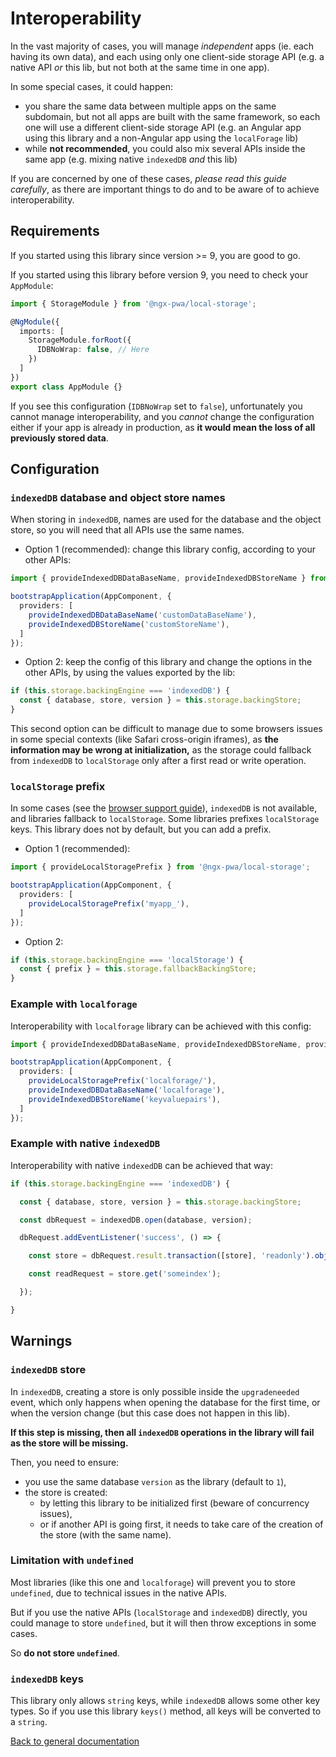 # Interoperability

In the vast majority of cases, you will manage *independent* apps (ie. each having its own data), and each using only one client-side storage API (e.g. a native API *or* this lib, but not both at the same time in one app).

In some special cases, it could happen:
- you share the same data between multiple apps on the same subdomain, but not all apps are built with the same framework, so each one will use a different client-side storage API (e.g. an Angular app using this library and a non-Angular app using the `localForage` lib)
- while **not recommended**, you could also mix several APIs inside the same app (e.g. mixing native `indexedDB` *and* this lib)

If you are concerned by one of these cases, *please read this guide carefully*, as there are important things to do and to be aware of to achieve interoperability.

## Requirements

If you started using this library since version >= 9, you are good to go.

If you started using this library before version 9, you need to check your `AppModule`:

```ts
import { StorageModule } from '@ngx-pwa/local-storage';

@NgModule({
  imports: [
    StorageModule.forRoot({
      IDBNoWrap: false, // Here
    })
  ]
})
export class AppModule {}
```

If you see this configuration (`IDBNoWrap` set to `false`), unfortunately you cannot manage interoperability, and you *cannot* change the configuration either if your app is already in production, as **it would mean the loss of all previously stored data**.

## Configuration

### `indexedDB` database and object store names

When storing in `indexedDB`, names are used for the database and the object store, so you will need that all APIs use the same names.

- Option 1 (recommended): change this library config, according to your other APIs:

```ts
import { provideIndexedDBDataBaseName, provideIndexedDBStoreName } from '@ngx-pwa/local-storage';

bootstrapApplication(AppComponent, {
  providers: [
    provideIndexedDBDataBaseName('customDataBaseName'),
    provideIndexedDBStoreName('customStoreName'),
  ]
});
```

- Option 2: keep the config of this library and change the options in the other APIs, by using the values exported by the lib:

```ts
if (this.storage.backingEngine === 'indexedDB') {
  const { database, store, version } = this.storage.backingStore;
}
```

This second option can be difficult to manage due to some browsers issues in some special contexts (like Safari cross-origin iframes), as **the information may be wrong at initialization,** as the storage could fallback from `indexedDB` to `localStorage` only after a first read or write operation.

### `localStorage` prefix

In some cases (see the [browser support guide](./BROWSERS_SUPPORT)), `indexedDB` is not available, and libraries fallback to `localStorage`. Some libraries prefixes `localStorage` keys. This library does not by default, but you can add a prefix.

- Option 1 (recommended):

```typescript
import { provideLocalStoragePrefix } from '@ngx-pwa/local-storage';

bootstrapApplication(AppComponent, {
  providers: [
    provideLocalStoragePrefix('myapp_'),
  ]
});
```

- Option 2:

```ts
if (this.storage.backingEngine === 'localStorage') {
  const { prefix } = this.storage.fallbackBackingStore;
}
```

### Example with `localforage`

Interoperability with `localforage` library can be achieved with this config:

```typescript
import { provideIndexedDBDataBaseName, provideIndexedDBStoreName, provideLocalStoragePrefix } from '@ngx-pwa/local-storage';

bootstrapApplication(AppComponent, {
  providers: [
    provideLocalStoragePrefix('localforage/'),
    provideIndexedDBDataBaseName('localforage'),
    provideIndexedDBStoreName('keyvaluepairs'),
  ]
});
```

### Example with native `indexedDB`

Interoperability with native `indexedDB` can be achieved that way:

```ts
if (this.storage.backingEngine === 'indexedDB') {

  const { database, store, version } = this.storage.backingStore;

  const dbRequest = indexedDB.open(database, version);

  dbRequest.addEventListener('success', () => {

    const store = dbRequest.result.transaction([store], 'readonly').objectStore(store);

    const readRequest = store.get('someindex');

  });

}
```

## Warnings

### `indexedDB` store

In `indexedDB`, creating a store is only possible inside the `upgradeneeded` event, which only happens when opening the database for the first time, or when the version change (but this case does not happen in this lib).

**If this step is missing, then all `indexedDB` operations in the library will fail as the store will be missing.**

Then, you need to ensure:
- you use the same database `version` as the library (default to `1`),
- the store is created:
  - by letting this library to be initialized first (beware of concurrency issues),
  - or if another API is going first, it needs to take care of the creation of the store (with the same name).

### Limitation with `undefined`

Most libraries (like this one and `localforage`) will prevent you to store `undefined`, due to technical issues in the native APIs.

But if you use the native APIs (`localStorage` and `indexedDB`) directly, you could manage to store `undefined`, but it will then throw exceptions in some cases.

So **do not store `undefined`**.

### `indexedDB` keys

This library only allows `string` keys, while `indexedDB` allows some other key types. So if you use this library `keys()` method, all keys will be converted to a `string`.

[Back to general documentation](../README.md)
